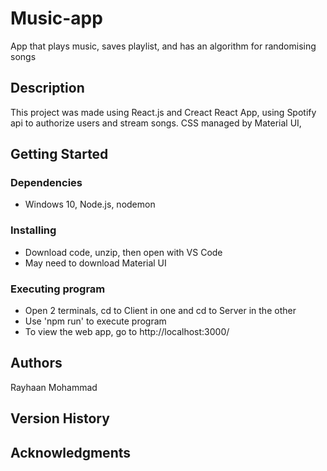 # Music-app
App that plays music, saves playlist, and has an algorithm for randomising songs

## Description

This project was made using React.js and Creact React App, using Spotify api to authorize users and stream songs. 
CSS managed by Material UI,

## Getting Started

### Dependencies

* Windows 10, Node.js, nodemon

### Installing

* Download code, unzip, then open with VS Code
* May need to download Material UI

### Executing program

* Open 2 terminals, cd to Client in one and cd to Server in the other
* Use 'npm run' to execute program
* To view the web app, go to http://localhost:3000/

## Authors

Rayhaan Mohammad

## Version History


 
## Acknowledgments

